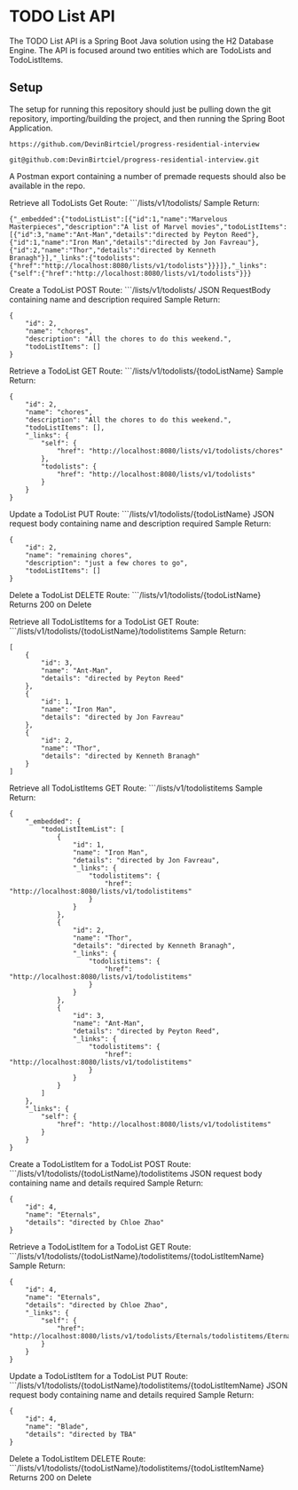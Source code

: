 # TODO List API

The TODO List API is a Spring Boot Java solution using the H2 Database Engine.
The API is focused around two entities which are TodoLists and TodoListItems.

## Setup

The setup for running this repository should just be pulling down the git repository,
importing/building the project, and then running the Spring Boot Application.

```
https://github.com/DevinBirtciel/progress-residential-interview
```

```
git@github.com:DevinBirtciel/progress-residential-interview.git
```

A Postman export containing a number of premade requests should also be available in the repo.

Retrieve all TodoLists
Get Route: ```/lists/v1/todolists/
Sample Return:
```
{"_embedded":{"todoListList":[{"id":1,"name":"Marvelous Masterpieces","description":"A list of Marvel movies","todoListItems":[{"id":3,"name":"Ant-Man","details":"directed by Peyton Reed"},{"id":1,"name":"Iron Man","details":"directed by Jon Favreau"},{"id":2,"name":"Thor","details":"directed by Kenneth Branagh"}],"_links":{"todolists":{"href":"http://localhost:8080/lists/v1/todolists"}}}]},"_links":{"self":{"href":"http://localhost:8080/lists/v1/todolists"}}}
```

Create a TodoList
POST Route: ```/lists/v1/todolists/
JSON RequestBody containing name and description required
Sample Return:
```
{
    "id": 2,
    "name": "chores",
    "description": "All the chores to do this weekend.",
    "todoListItems": []
}
```

Retrieve a TodoList
GET Route: ```/lists/v1/todolists/{todoListName}
Sample Return:
```
{
    "id": 2,
    "name": "chores",
    "description": "All the chores to do this weekend.",
    "todoListItems": [],
    "_links": {
        "self": {
            "href": "http://localhost:8080/lists/v1/todolists/chores"
        },
        "todolists": {
            "href": "http://localhost:8080/lists/v1/todolists"
        }
    }
}
```

Update a TodoList
PUT Route: ```/lists/v1/todolists/{todoListName}
JSON request body containing name and description required
Sample Return:
```
{
    "id": 2,
    "name": "remaining chores",
    "description": "just a few chores to go",
    "todoListItems": []
}
```

Delete a TodoList
DELETE Route: ```/lists/v1/todolists/{todoListName}
Returns 200 on Delete

Retrieve all TodoListItems for a TodoList
GET Route: ```/lists/v1/todolists/{todoListName}/todolistitems
Sample Return:
```
[
    {
        "id": 3,
        "name": "Ant-Man",
        "details": "directed by Peyton Reed"
    },
    {
        "id": 1,
        "name": "Iron Man",
        "details": "directed by Jon Favreau"
    },
    {
        "id": 2,
        "name": "Thor",
        "details": "directed by Kenneth Branagh"
    }
]
```

Retrieve all TodoListItems
GET Route: ```/lists/v1/todolistitems
Sample Return:
```
{
    "_embedded": {
        "todoListItemList": [
            {
                "id": 1,
                "name": "Iron Man",
                "details": "directed by Jon Favreau",
                "_links": {
                    "todolistitems": {
                        "href": "http://localhost:8080/lists/v1/todolistitems"
                    }
                }
            },
            {
                "id": 2,
                "name": "Thor",
                "details": "directed by Kenneth Branagh",
                "_links": {
                    "todolistitems": {
                        "href": "http://localhost:8080/lists/v1/todolistitems"
                    }
                }
            },
            {
                "id": 3,
                "name": "Ant-Man",
                "details": "directed by Peyton Reed",
                "_links": {
                    "todolistitems": {
                        "href": "http://localhost:8080/lists/v1/todolistitems"
                    }
                }
            }
        ]
    },
    "_links": {
        "self": {
            "href": "http://localhost:8080/lists/v1/todolistitems"
        }
    }
}
```

Create a TodoListItem for a TodoList
POST Route: ```/lists/v1/todolists/{todoListName}/todolistitems
JSON request body containing name and details required
Sample Return:
```
{
    "id": 4,
    "name": "Eternals",
    "details": "directed by Chloe Zhao"
}
```

Retrieve a TodoListItem for a TodoList
GET Route: ```/lists/v1/todolists/{todoListName}/todolistitems/{todoListItemName}
Sample Return:
```
{
    "id": 4,
    "name": "Eternals",
    "details": "directed by Chloe Zhao",
    "_links": {
        "self": {
            "href": "http://localhost:8080/lists/v1/todolists/Eternals/todolistitems/Eternals"
        }
    }
}
```

Update a TodoListItem for a TodoList
PUT Route: ```/lists/v1/todolists/{todoListName}/todolistitems/{todoListItemName}
JSON request body containing name and details required
Sample Return:
```
{
    "id": 4,
    "name": "Blade",
    "details": "directed by TBA"
}
```

Delete a TodoListItem
DELETE Route: ```/lists/v1/todolists/{todoListName}/todolistitems/{todoListItemName}
Returns 200 on Delete